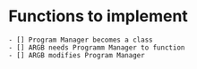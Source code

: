 # Functions to implement
    - [] Program Manager becomes a class
    - [] ARGB needs Programm Manager to function
    - [] ARGB modifies Program Manager 